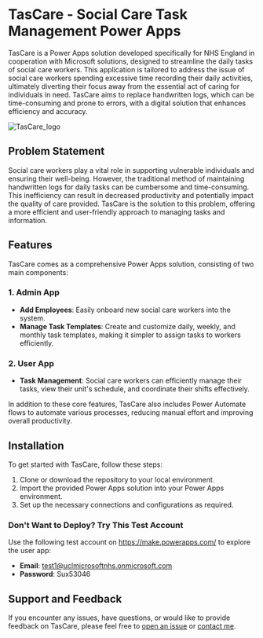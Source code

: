 # TasCare - Social Care Task Management Power Apps

TasCare is a Power Apps solution developed specifically for NHS England in cooperation with Microsoft solutions, designed to streamline the daily tasks of social care workers. This application is tailored to address the issue of social care workers spending excessive time recording their daily activities, ultimately diverting their focus away from the essential act of caring for individuals in need. TasCare aims to replace handwritten logs, which can be time-consuming and prone to errors, with a digital solution that enhances efficiency and accuracy.

![TasCare_logo](https://github.com/c20chin/tascare/assets/60973182/9d0547ca-8803-402f-9fad-1b69449c6987)




## Problem Statement

Social care workers play a vital role in supporting vulnerable individuals and ensuring their well-being. However, the traditional method of maintaining handwritten logs for daily tasks can be cumbersome and time-consuming. This inefficiency can result in decreased productivity and potentially impact the quality of care provided. TasCare is the solution to this problem, offering a more efficient and user-friendly approach to managing tasks and information.

## Features

TasCare comes as a comprehensive Power Apps solution, consisting of two main components:

### 1. Admin App
- **Add Employees**: Easily onboard new social care workers into the system.
- **Manage Task Templates**: Create and customize daily, weekly, and monthly task templates, making it simpler to assign tasks to workers efficiently.

### 2. User App
- **Task Management**: Social care workers can efficiently manage their tasks, view their unit's schedule, and coordinate their shifts effectively.

In addition to these core features, TasCare also includes Power Automate flows to automate various processes, reducing manual effort and improving overall productivity.

## Installation

To get started with TasCare, follow these steps:

1. Clone or download the repository to your local environment.
2. Import the provided Power Apps solution into your Power Apps environment.
3. Set up the necessary connections and configurations as required.


### Don't Want to Deploy? Try This Test Account

Use the following test account on https://make.powerapps.com/ to explore the user app:

- **Email**: test1@uclmicrosoftnhs.onmicrosoft.com
- **Password**: Sux53046

## Support and Feedback

If you encounter any issues, have questions, or would like to provide feedback on TasCare, please feel free to [open an issue](https://github.com/c20chin/issues) or [contact me](mailto:c20chin@gmail.com). 

